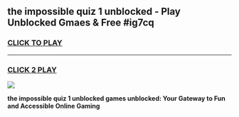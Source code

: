 
## the impossible quiz 1 unblocked - Play Unblocked Gmaes & Free #ig7cq
<h3>
<a href="https://news.freeplayer.one?title=the_impossible_quiz_1_unblocked&ref=24F">CLICK TO PLAY</a></h3>
<hr>

<h3>
<a href="https://news.freeplayer.one?title=the_impossible_quiz_1_unblocked&ref=24F">CLICK 2 PLAY</a>
  
</h3>

<a href="https://news.freeplayer.one?title=the_impossible_quiz_1_unblocked&ref=24F/"><img src="https://clearcache.store/games.png"></a>


**the impossible quiz 1 unblocked games unblocked: Your Gateway to Fun and Accessible Online Gaming**
